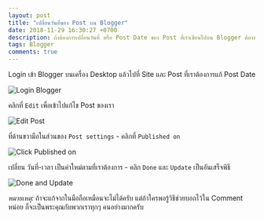 ```yaml
---
layout: post
title: "เปลี่ยนวันที่ของ Post บน Blogger"
date: 2018-11-29 16:30:27 +0700
description: ถ้าต้องการเปลี่ยนวันที่ หรือ Post Date ของ Post ที่เราเขียนไปบน Blogger ต้องทำแบบนี้
tags: Blogger
comments: true
---
```

Login เข้า Blogger บนเครื่อง Desktop แล้วไปที่ Site และ Post ที่เราต้องการแก้ Post Date

![Login Blogger](https://res.cloudinary.com/sdees-reallife/image/upload/c_scale,w_600/v1543485308/Screenshot_from_2018-11-29_16-54-37.png)

คลิกที่ `Edit` เพื่อเข้าไปแก้ไข Post ของเรา

![Edit Post](https://res.cloudinary.com/sdees-reallife/image/upload/c_scale,w_600/v1543484726/Screenshot_from_2018-11-29_16-35-09.png)

ที่ด้านขวามือในส่วนของ `Post settings` - คลิกที่ `Published on`

![Click Published on](https://res.cloudinary.com/sdees-reallife/image/upload/c_scale,w_600/v1543484770/Screenshot_from_2018-11-29_16-36-26.png)

เปลี่ยน วันที่-เวลา เป็นค่าใหม่ตามที่เราต้องการ - คลิก `Done` และ `Update` เป็นอันเสร็จพิธี

![Done and Update](https://res.cloudinary.com/sdees-reallife/image/upload/c_scale,w_600/v1543484781/Screenshot_from_2018-11-29_16-38-00.png)

*หมายเหตุ:* ถ้าจะแก้จากในมือถือเหมือนจะไม่ได้ครับ แต่ถ้าใครพอรู้วิธีช่วยบอกไว้ใน Comment หน่อย ก็จะเป็นพระคุณกับพวกเราทุกๆ คนอย่างมากครับ
